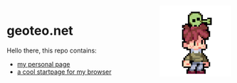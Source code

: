 <img align="right" width="160" src="pics/alien.gif">

# geoteo.net

Hello there, this repo contains:

- [my personal page](https://geoteo.net)
- [a cool startpage for my browser](https://www.geoteo.net/start)
